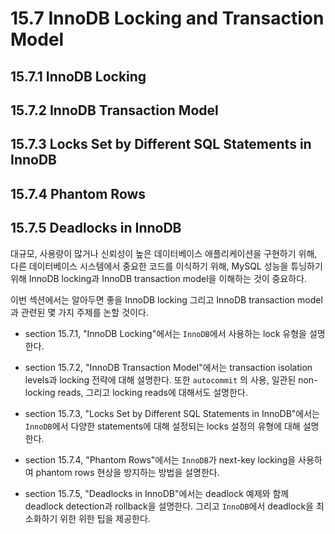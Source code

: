 # 15.7 InnoDB Locking and Transaction Model

## 15.7.1 InnoDB Locking
## 15.7.2 InnoDB Transaction Model
## 15.7.3 Locks Set by Different SQL Statements in InnoDB
## 15.7.4 Phantom Rows
## 15.7.5 Deadlocks in InnoDB

대규모, 사용량이 많거나 신뢰성이 높은 데이터베이스 애플리케이션을 구현하기 위해, 다른 데이터베이스 시스템에서 중요한 코드를 이식하기 위해, MySQL 성능을 튜닝하기 위해 InnoDB locking과 InnoDB transaction model을 이해하는 것이 중요하다.

이번 섹션에서는 알아두면 좋을 InnoDB locking 그리고 InnoDB transaction model과 관련된 몇 가지 주제를 논할 것이다.

- section 15.7.1, "InnoDB Locking"에서는 `InnoDB`에서 사용하는 lock 유형을 설명한다.

- section 15.7.2, "InnoDB Transaction Model"에서는 transaction isolation levels과 locking 전략에 대해 설명한다. 또한 `autocommit` 의 사용, 일관된 non-locking reads, 그리고 locking reads에 대해서도 설명한다.   

- section 15.7.3, "Locks Set by Different SQL Statements in InnoDB"에서는 `InnoDB`에서 다양한 statements에 대해 설정되는 locks 설정의 유형에 대해 설명한다.

- section 15.7.4, "Phantom Rows"에서는 `InnoDB`가 next-key locking을 사용하여 phantom rows 현상을 방지하는 방법을 설명한다.

- section 15.7.5, "Deadlocks in InnoDB"에서는 deadlock 예제와 함께 deadlock detection과 rollback을 설명한다. 그리고 `InnoDB`에서 deadlock을 최소화하기 위한 위한 팁을 제공한다.
